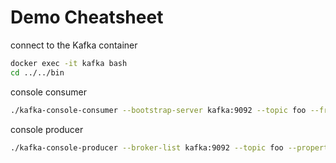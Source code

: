 
# Demo Cheatsheet

connect to the Kafka container
```bash
docker exec -it kafka bash
cd ../../bin
```

console consumer
```bash
./kafka-console-consumer --bootstrap-server kafka:9092 --topic foo --from-beginning --group test-id
```

console producer
```bash
./kafka-console-producer --broker-list kafka:9092 --topic foo --property "parse.key=true" --property "key.separator=:"
```